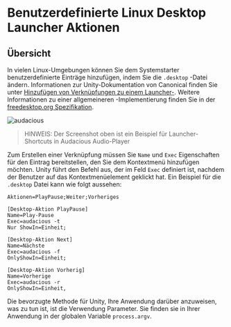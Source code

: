 # Benutzerdefinierte Linux Desktop Launcher Aktionen

## Übersicht

In vielen Linux-Umgebungen können Sie dem Systemstarter benutzerdefinierte Einträge hinzufügen, indem Sie die `.desktop` -Datei ändern. Informationen zur Unity-Dokumentation von Canonical finden Sie unter [Hinzufügen von Verknüpfungen zu einem Launcher-][unity-launcher]. Weitere Informationen zu einer allgemeineren -Implementierung finden Sie in der [freedesktop.org Spezifikation][spec].

![audacious][3]

> HINWEIS: Der Screenshot oben ist ein Beispiel für Launcher-Shortcuts in Audacious Audio-Player

Zum Erstellen einer Verknüpfung müssen Sie `Name` und `Exec` Eigenschaften für den Eintrag bereitstellen, den Sie dem Kontextmenü hinzufügen möchten. Unity führt den Befehl aus, der im Feld `Exec` definiert ist, nachdem der Benutzer auf das Kontextmenüelement geklickt hat. Ein Beispiel für die `.desktop` Datei kann wie folgt aussehen:

```plaintext
Aktionen=PlayPause;Weiter;Vorheriges

[Desktop-Aktion PlayPause]
Name=Play-Pause
Exec=audacious -t
Nur ShowIn=Einheit;

[Desktop-Aktion Next]
Name=Nächste
Exec=audacious -f
OnlyShowIn=Einheit;

[Desktop-Aktion Vorherig]
Name=Vorherige
Exec=audacious -r
OnlyShowIn=Einheit,
```

Die bevorzugte Methode für Unity, Ihre Anwendung darüber anzuweisen, was zu tun ist, ist die Verwendung Parameter. Sie finden sie in Ihrer Anwendung in der globalen Variable `process.argv`.

[3]: https://help.ubuntu.com/community/UnityLaunchersAndDesktopFiles?action=AttachFile&do=get&target=shortcuts.png

[unity-launcher]: https://help.ubuntu.com/community/UnityLaunchersAndDesktopFiles#Adding_shortcuts_to_a_launcher
[spec]: https://specifications.freedesktop.org/desktop-entry-spec/1.1/ar01s11.html
